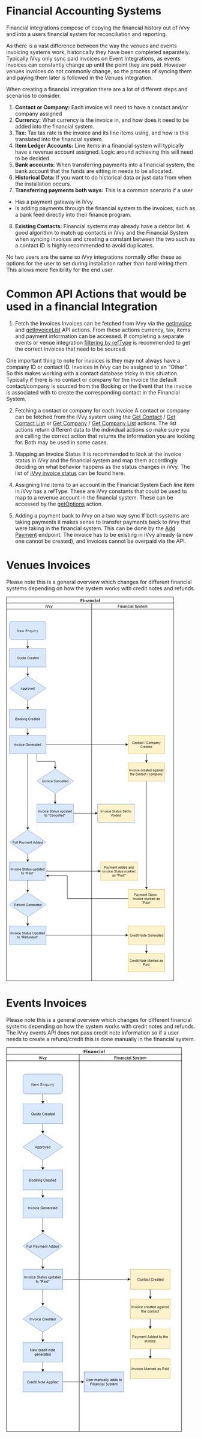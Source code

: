 # Financial Accounting Systems

Financial integrations compose of copying the financial history out of iVvy and into a users financial system for reconciliation and reporting. 

As there is a vast difference between the way the venues and events invoicing systems work, historically they have been completed separately. Typically iVvy only sync paid invoices on Event Integrations, as events invoices can constantly change up until the point they are paid. However venues invoices do not commonly change, so the process of syncing them and paying them later is followed in the Venues integration. 

When creating a financial integration there are a lot of different steps and scenarios to consider. 
1. __Contact or Company:__ Each invoice will need to have a contact and/or company assigned
2. __Currency:__ What currency is the invoice in, and how does it need to be added into the financial system. 
3. __Tax:__ Tax tax rate is the invoice and its line items using, and how is this translated into the financial system. 
4. __Item Ledger Accounts:__ Line items in a financial system will typically have a revenue account assigned. Logic around achieving this will need to be decided. 
5. __Bank accounts:__ When transferring payments into a financial system, the bank account that the funds are sitting in needs to be allocated. 
6. __Historical Data:__ If you want to do historical data or just data from when the installation occurs. 
7. __Transferring payments both ways:__ This is a common scenario if a user 
 * Has a payment gateway in iVvy
 * Is adding payments through the financial system to the invoices, such as a bank feed directly into their finance program. 
8. __Existing Contacts:__ Financial systems may already have a debtor list. A good algorithm to match up contacts in iVvy and the Financial System when syncing invoices and creating a constant between the two such as a contact ID is highly recommended to avoid duplicates.

No two users are the same so iVvy integrations normally offer these as options for the user to set during installation rather than hard wiring them. This allows more flexibility for the end user. 

# Common API Actions that would be used in a financial Integration
1. Fetch the Invoices
Invoices can be fetched from iVvy via the [getInvoice](../../invoice/get-invoice.md) and [getInvoiceList](../../invoice/get-invoice-list.md)  API actions. 
From these actions currency, tax, items and payment information can be accessed. If completing a separate events or venue integration [filtering by refType](../../invoice/get-invoice-list#reference-type.md) is recommended to get the correct invoices that need to be sourced. 

One important thing to note for invoices is they may not always have a company ID or contact ID. Invoices in iVvy can be assigned to an “Other”. So this makes working with a contact database tricky in this situation. Typically if there is no contact or company for the invoice the default contact/company is sourced from the Booking or the Event that the invoice is associated with to create the corresponding contact in the Financial System.

2. Fetching a contact or company for each invoice
A contact or company can be fetched from the iVvy system using the [Get Contact](../../contact/get-contact.md) / [Get Contact List](../../contact/get-contact-list.md) or [Get Company](../../contact/get-company.md) / [Get Company List](../../contact/get-company-list.md) actions. The list actions return different data to the individual actions so make sure you are calling the correct action that returns the information you are looking for. Both may be used in some cases. 

3. Mapping an Invoice Status
It is recommended to look at the invoice status in iVvy and the financial system and map them accordingly deciding on what behavior happens as the status changes in iVvy. The list of [iVvy invoice status](../../invoice/get-invoice-list#current-status.md) can be found here. 

4. Assigning line items to an account in the Financial System
Each line item in iVvy has a refType. These are iVvy constants that could be used to map to a revenue account in the financial system. These can be accessed by the [getOptions](../../invoice/get-options.md) action.

5. Adding a payment back to iVvy on a two way sync
If both systems are taking payments it makes sense to transfer payments back to iVvy that were taking in the financial system. This can be done by the [Add Payment](../../invoice/add-payment.md) endpoint. The invoice has to be existing in iVvy already (a new one cannot be created), and invoices cannot be overpaid via the API. 

# Venues Invoices
Please note this is a general overview which changes for different financial systems depending on how the system works with credit notes and refunds. 

![](../../.gitbook/assets/invoices-venues.png)

# Events Invoices
Please note this is a general overview which changes for different financial systems depending on how the system works with credit notes and refunds. The iVvy events API does not pass credit note information so if a user needs to create a refund/credit this is done manually in the financial system. 

![](../../.gitbook/assets/invoices-events.png)